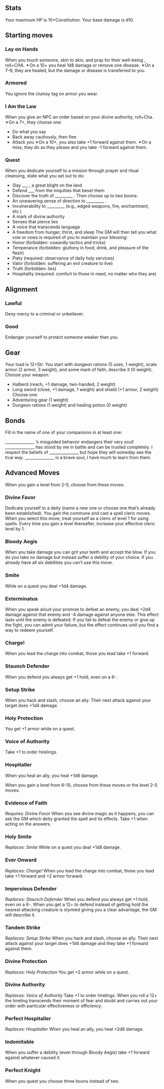 ## Stats

Your maximum HP is 10+Constitution.
Your base damage is d10.

## Starting moves

### Lay on Hands

When you touch someone, skin to skin, and pray for their well-being , roll+CHA. ✴On a 10+ you heal 1d8 damage or remove one disease. ✴On a 7–9, they are healed, but the damage or disease is transferred to you.

### Armored

You ignore the clumsy tag on armor you wear.

### I Am the Law

When you give an NPC an order based on your divine authority, roll+Cha. ✴On a 7+, they choose one:

* Do what you say
* Back away cautiously, then flee
* Attack you
  ✴On a 10+, you also take +1 forward against them. ✴On a miss, they do as they please and you take -1 forward against them.

### Quest

When you dedicate yourself to a mission through prayer and ritual cleansing, state what you set out to do:

* Slay ___ , a great blight on the land
* Defend ___ from the iniquities that beset them
* Discover the truth of _________ .
  Then choose up to two boons:
* An unwavering sense of direction to _________ .
* Invulnerability to _________ (e.g., edged weapons, fire, enchantment,
  etc.)
* A mark of divine authority
* Senses that pierce lies
* A voice that transcends language
* A freedom from hunger, thirst, and sleep
  The GM will then tell you what vow or vows is required of you to maintain your blessing:
* Honor (forbidden: cowardly tactics and tricks)
* Temperance (forbidden: gluttony in food, drink, and pleasure of the flesh)
* Piety (required: observance of daily holy services)
* Valor (forbidden: suffering an evil creature to live)
* Truth (forbidden: lies)
* Hospitality (required: comfort to those in need, no matter who they are)

## Alignment

### Lawful

Deny mercy to a criminal or unbeliever.

### Good

Endanger yourself to protect someone weaker than you.

## Gear

Your load is 12+Str. You start with dungeon rations (5 uses, 1 weight), scale armor (2 armor, 3 weight), and some mark of faith, describe it (0 weight). 
Choose your weapon:

* Halberd (reach, +1 damage, two-handed, 2 weight)
* Long sword (close, +1 damage, 1 weight) and shield (+1 armor, 2 weight)
  Choose one:
* Adventuring gear (1 weight)
* Dungeon rations (1 weight) and healing potion (0 weight)

## Bonds

Fill in the name of one of your companions in at least one:

\_______________ ’s misguided behavior endangers their very
soul!
\_______________ has stood by me in battle and can be trusted
completely.
I respect the beliefs of _______________ but hope they will
someday see the true way.
\_______________ is a brave soul, I have much to learn from
them.

## Advanced Moves

When you gain a level from 2–5, choose from these moves.

### Divine Favor

Dedicate yourself to a deity (name a new one or choose one that’s already been established). You gain the commune and cast a spell cleric moves. When you select this move, treat yourself as a cleric of level 1 for using spells. Every time you gain a level thereafter, increase your effective cleric level by 1.

### Bloody Aegis

When you take damage you can grit your teeth and accept the blow. If you do you take no damage but instead suffer a debility of your choice. If you already have all six debilities you can’t use this move.

### Smite

While on a quest you deal +1d4 damage.

### Exterminatus

When you speak aloud your promise to defeat an enemy, you deal +2d4 damage against that enemy and -4 damage against anyone else. This effect lasts until the enemy is defeated. If you fail to defeat the enemy or give up the fight, you can admit your failure, but the effect continues until you find a way to redeem yourself.

### Charge!

When you lead the charge into combat, those you lead take +1 forward.

### Staunch Defender

When you defend you always get +1 hold, even on a 6-.

### Setup Strike

When you hack and slash, choose an ally. Their next attack against your target does +1d4 damage.

### Holy Protection

You get +1 armor while on a quest.

### Voice of Authority

Take +1 to order hirelings.

### Hospitaller

When you heal an ally, you heal +1d8 damage.

When you gain a level from 6–10, choose from these moves or
the level 2–5 moves.

### Evidence of Faith

*Requires: Divine Favor*
When you see divine magic as it happens, you can ask the GM which deity granted the spell and its effects. Take +1 when acting on the answers.

### Holy Smite

*Replaces: Smite*
While on a quest you deal +1d8 damage.

### Ever Onward

*Replaces: Charge!*
When you lead the charge into combat, those you lead take +1 forward and +2 armor forward.

### Impervious Defender

*Replaces: Staunch Defender*
When you defend you always get +1 hold, even on a 6-. When you get a 12+ to defend instead of getting hold the nearest attacking creature is stymied giving you a clear advantage, the GM will describe it.

### Tandem Strike

*Replaces: Setup Strike*
When you hack and slash, choose an ally. Their next attack against your target does +1d4 damage and they take +1 forward against them.

### Divine Protection

*Replaces: Holy Protection*
You get +2 armor while on a quest.

### Divine Authority

*Replaces: Voice of Authority*
Take +1 to order hirelings. When you roll a 12+ the hireling transcends their moment of fear and doubt and carries out your order with particular effectiveness or efficiency.

### Perfect Hospitaller

*Replaces: Hospitaller*
When you heal an ally, you heal +2d8 damage.

### Indomitable

When you suffer a debility (even through Bloody Aegis) take +1 forward against whatever caused it.

### Perfect Knight

When you quest you choose three boons instead of two.
